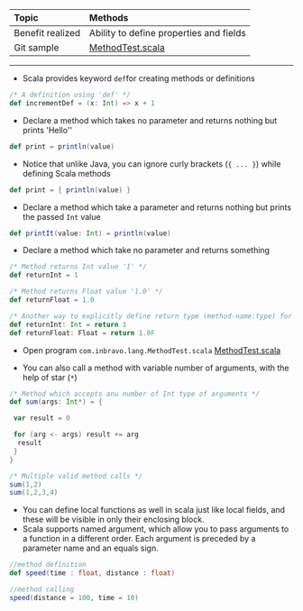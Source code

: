 | Topic | Methods |
| :--- | :--- |
| Benefit realized | Ability to define properties and fields |
| Git sample | [MethodTest.scala](https://github.com/inbravo/scala-src/blob/master/src/main/scala/com/inbravo/lang/MethodTest.scala) |

---

* Scala provides keyword `def`for creating methods or definitions

```scala
/* A definition using 'def' */
def incrementDef = (x: Int) => x + 1 
```

* Declare a method which takes no parameter and returns nothing but prints 'Hello''

```scala
def print = println(value)
```

* Notice that unlike Java, you can ignore curly brackets \(`{ ... }`\) while defining Scala methods

```scala
def print = { println(value) }
```

* Declare a method which take a parameter and returns nothing but prints the passed `Int` value

```scala
def printIt(value: Int) = println(value)
```

* Declare a method which take no parameter and returns something

```scala
/* Method returns Int value '1' */
def returnInt = 1

/* Method returns Float value '1.0' */
def returnFloat = 1.0

/* Another way to explicitly define return type (method-name:type) for methods */
def returnInt: Int = return 1
def returnFloat: Float = return 1.0F
```

* Open program `com.inbravo.lang.MethodTest.scala` [MethodTest.scala](https://github.com/inbravo/scala-src/blob/master/src/main/scala/com/inbravo/lang/MethodTest.scala)

* You can also call a method with variable number of arguments, with the help of star \(`*`\) 

```scala
/* Method which accepts anu number of Int type of arguments */
def sum(args: Int*) = {  

 var result = 0  

 for (arg <- args) result += arg  
  result  
 }
}

/* Multiple valid method calls */
sum(1,2)
sum(1,2,3,4)
```

* You can define local functions as well in scala just like local fields, and these will be visible in only their enclosing block. 
* Scala supports named argument, which allow you to pass arguments to a function in a different
   order. Each argument is preceded by a parameter
   name and an equals sign. 

```scala
//method definition
def speed(time : float, distance : float)

//method calling
speed(distance = 100, time = 10)
```



